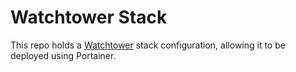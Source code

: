 # Watchtower Stack

This repo holds a [Watchtower](https://containrrr.dev/watchtower/) stack configuration, allowing it to be deployed using Portainer.
